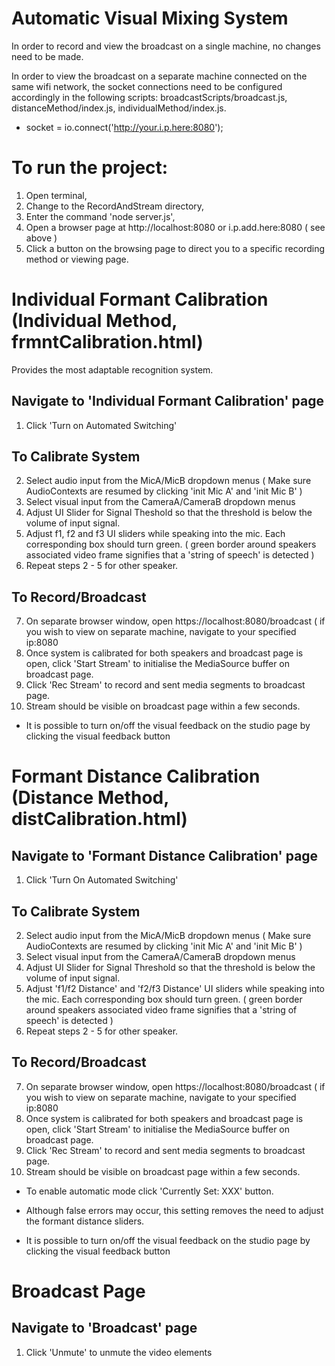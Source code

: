 Automatic Visual Mixing System
==============================

In order to record and view the broadcast on a single machine, no changes need to be made.

In order to view the broadcast on a separate machine connected on the same wifi network,
the socket connections need to be configured accordingly in the following scripts:
broadcastScripts/broadcast.js, distanceMethod/index.js, individualMethod/index.js.

* socket = io.connect('http://your.i.p.here:8080');

To run the project:
===================
1. Open terminal,
2. Change to the RecordAndStream directory,
3. Enter the command 'node server.js',
4. Open a browser page at http://localhost:8080 or i.p.add.here:8080 ( see above )
5. Click a button on the browsing page to direct you to a specific recording method or viewing page.

# Individual Formant Calibration (Individual Method, frmntCalibration.html)
Provides the most adaptable recognition system.

## Navigate to 'Individual Formant Calibration' page

1. Click 'Turn on Automated Switching'

## To Calibrate System
2.  Select audio input from the MicA/MicB dropdown menus
    ( Make sure AudioContexts are resumed by clicking 'init Mic A' and 'init Mic B' )
3.  Select visual input from the CameraA/CameraB dropdown menus
4.  Adjust UI Slider for Signal Theshold so that the threshold is below the volume of input signal.
5.  Adjust f1, f2 and f3 UI sliders while speaking into the mic. Each corresponding box should turn green.
    ( green border around speakers associated video frame signifies that a 'string of speech' is detected )
6.  Repeat steps 2 - 5 for other speaker.


## To Record/Broadcast
7.  On separate browser window, open https://localhost:8080/broadcast
    ( if you wish to view on separate machine, navigate to your specified ip:8080
8.  Once system is calibrated for both speakers and broadcast page is open, click 'Start Stream'
    to initialise the MediaSource buffer on broadcast page.
9.  Click 'Rec Stream' to record and sent media segments to broadcast page.
10. Stream should be visible on broadcast page within a few seconds.


* It is possible to turn on/off the visual feedback on the studio page by clicking the visual feedback button

# Formant Distance Calibration (Distance Method, distCalibration.html)

## Navigate to 'Formant Distance Calibration' page

1. Click 'Turn On Automated Switching'

## To Calibrate System
2.  Select audio input from the MicA/MicB dropdown menus
    ( Make sure AudioContexts are resumed by clicking 'init Mic A' and 'init Mic B' )
3.  Select visual input from the CameraA/CameraB dropdown menus
4.  Adjust UI Slider for Signal Threshold so that the threshold is below the volume of input signal.
5.  Adjust 'f1/f2 Distance' and 'f2/f3 Distance' UI sliders while speaking into the mic.
    Each corresponding box should turn green.
    ( green border around speakers associated video frame signifies that a 'string of speech' is detected )
6.  Repeat steps 2 - 5 for other speaker.

## To Record/Broadcast
7.  On separate browser window, open https://localhost:8080/broadcast
    ( if you wish to view on separate machine, navigate to your specified ip:8080
8.  Once system is calibrated for both speakers and broadcast page is open, click 'Start Stream'
    to initialise the MediaSource buffer on broadcast page.
9.  Click 'Rec Stream' to record and sent media segments to broadcast page.
10. Stream should be visible on broadcast page within a few seconds.


* To enable automatic mode click 'Currently Set: XXX' button.
* Although false errors may occur, this setting removes the need to adjust the formant distance sliders.

* It is possible to turn on/off the visual feedback on the studio page by clicking the visual feedback button

# Broadcast Page

## Navigate to 'Broadcast' page

1. Click 'Unmute' to unmute the video elements
